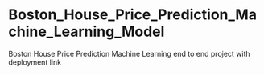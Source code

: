 # Boston_House_Price_Prediction_Machine_Learning_Model
Boston House Price Prediction Machine Learning end to end project with deployment link
